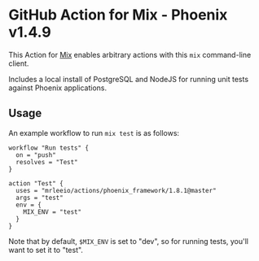 # GitHub Action for Mix - Phoenix v1.4.9

This Action for [Mix](https://hexdocs.pm/mix/Mix.html) enables arbitrary actions with this `mix` command-line client.

Includes a local install of PostgreSQL and NodeJS for running unit tests against Phoenix applications.

## Usage

An example workflow to run `mix test` is as follows:

```hcl
workflow "Run tests" {
  on = "push"
  resolves = "Test"
}

action "Test" {
  uses = "mrleeio/actions/phoenix_framework/1.8.1@master"
  args = "test"
  env = {
    MIX_ENV = "test"
  }
}
```

Note that by default, `$MIX_ENV` is set to "dev", so for running tests, you'll want to set it to "test".